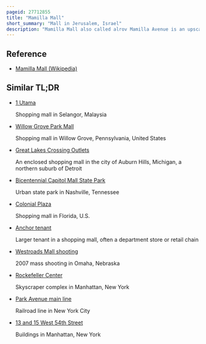 ```yaml
---
pageid: 27712855
title: "Mamilla Mall"
short_summary: "Mall in Jerusalem, Israel"
description: "Mamilla Mall also called alrov Mamilla Avenue is an upscale Shopping Street and the only open-air Mall in West Jerusalem. Located northwest of Jaffa Gate, the Mall consists of a 2,000-foot pedestrian Promenade called Alrov Mamilla Avenue lined by 140 Stores, Restaurants, and Cafes, and Office Space on upper Floors. It sits atop a multi-story Parking Garage for 1,600 Cars and Buses, and a bus Terminal. Designed by Moshe Safdie and developed by Alrov Properties and Lodgings Ltd. Tel Aviv's Mall contains Facades of 19th-century Buildings from the original Mamilla Street as well as the original Buildings of the Convent of St. Vincent de Paul, the Stern House, and the Clark House."
---
```


## Reference

- [Mamilla Mall (Wikipedia)](https://en.wikipedia.org/?curid=27712855)

## Similar TL;DR

- [1 Utama](/tldr/en/1-utama)

  Shopping mall in Selangor, Malaysia

- [Willow Grove Park Mall](/tldr/en/willow-grove-park-mall)

  Shopping mall in Willow Grove, Pennsylvania, United States

- [Great Lakes Crossing Outlets](/tldr/en/great-lakes-crossing-outlets)

  An enclosed shopping mall in the city of Auburn Hills, Michigan, a northern suburb of Detroit

- [Bicentennial Capitol Mall State Park](/tldr/en/bicentennial-capitol-mall-state-park)

  Urban state park in Nashville, Tennessee

- [Colonial Plaza](/tldr/en/colonial-plaza)

  Shopping mall in Florida, U.S.

- [Anchor tenant](/tldr/en/anchor-tenant)

  Larger tenant in a shopping mall, often a department store or retail chain

- [Westroads Mall shooting](/tldr/en/westroads-mall-shooting)

  2007 mass shooting in Omaha, Nebraska

- [Rockefeller Center](/tldr/en/rockefeller-center)

  Skyscraper complex in Manhattan, New York

- [Park Avenue main line](/tldr/en/park-avenue-main-line)

  Railroad line in New York City

- [13 and 15 West 54th Street](/tldr/en/13-and-15-west-54th-street)

  Buildings in Manhattan, New York
